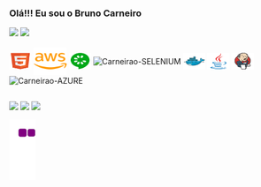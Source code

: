 ### Olá!!! Eu sou o Bruno Carneiro 
<div>
  <a href="https://github.com/brunogacarneiro"></a>
    <img height="180em" src="https://github-readme-stats.vercel.app/api?username=brunogacarneiro&show_icons=true&theme=dark&include_all_commits=true&count_private=true"/>
  <img height="180em" src="https://github-readme-stats.vercel.app/api/top-langs/?username=brunogacarneiro&show_icons=true&theme=dark&&langs_count=8"/>
</div>
  
<div>
  <div style="display: inline_block"><br>
  <img align="center" alt="Carneirao-HTML" height="30" width="40" src="https://raw.githubusercontent.com/devicons/devicon/master/icons/html5/html5-original.svg" ![html5]:"HTML5">
  <img align="center" alt="Carneirao-AWS" height="50" width="60" src="https://raw.githubusercontent.com/devicons/devicon/master/icons/amazonwebservices/amazonwebservices-plain-wordmark.svg">
  <img align="center" alt="Carneirao-CUCUMBER" height="30" width="40" src="https://raw.githubusercontent.com/devicons/devicon/master/icons/cucumber/cucumber-plain.svg">
  <img align="center" alt="Carneirao-SELENIUM" height="30" width="40" src="https://api.iconify.design/logos/selenium.svg">
  <img align="center" alt="Carneirao-DOCKER" height="30" width="40" src="https://raw.githubusercontent.com/devicons/devicon/master/icons/docker/docker-original.svg">
  <img align="center" alt="Carneirao-JAVA" height="30" width="40" src="https://raw.githubusercontent.com/devicons/devicon/master/icons/java/java-original.svg">
  <img align="center" alt="Carneirao-JENKINS" height="30" width="40" src="https://raw.githubusercontent.com/devicons/devicon/master/icons/jenkins/jenkins-original.svg">
  <img align="center" alt="Carneirao-AZURE" height="30" width="40" src="http://code.benco.io/icon-collection/azure-icons/Azure-DevOps.svg">
    
</div>
  
  ##
  
<div>
  
  <a href = "mailto:bruno_graciano@outlook.com"><img src="https://img.shields.io/badge/Microsoft_Outlook-0078D4?style=for-the-badge&logo=microsoft-outlook&logoColor=white" target="_blank"></a>
  <a href="https://www.linkedin.com/in/brunogacarneiro/" target="_blank"><img src="https://img.shields.io/badge/-LinkedIn-%230077B5?style=for-the-badge&logo=linkedin&logoColor=white" target="_blank"></a>
  <a href="https://medium.com/@brunogracianoalvescarneiro"><img src="https://img.shields.io/badge/Medium-12100E?style=for-the-badge&logo=medium&logoColor=white" target="_blank"></a>
 
  ![Snake animation](https://github.com/brunogacarneiro/brunogacarneiro/blob/output/github-contribution-grid-snake.gif)
 
</div>
    

